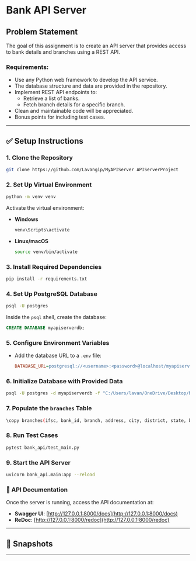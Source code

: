 # Bank API Server

## Problem Statement
The goal of this assignment is to create an API server that provides access to bank details and branches using a REST API.

### Requirements:
- Use any Python web framework to develop the API service.
- The database structure and data are provided in the repository.
- Implement REST API endpoints to:
  - Retrieve a list of banks.
  - Fetch branch details for a specific branch.
- Clean and maintainable code will be appreciated.
- Bonus points for including test cases.

---

## ✅ Setup Instructions

### 1. Clone the Repository
```sh
git clone https://github.com/Lavangip/MyAPIServer APIServerProject
```

### 2. Set Up Virtual Environment
```sh
python -m venv venv
```
Activate the virtual environment:
- **Windows**
  ```sh
  venv\Scripts\activate
  ```
- **Linux/macOS**
  ```sh
  source venv/bin/activate
  ```

### 3. Install Required Dependencies
```sh
pip install -r requirements.txt
```

### 4. Set Up PostgreSQL Database
```sh
psql -U postgres
```
Inside the `psql` shell, create the database:
```sql
CREATE DATABASE myapiserverdb;
```

### 5. Configure Environment Variables
- Add the database URL to a `.env` file:
  ```ini
  DATABASE_URL=postgresql://<username>:<password>@localhost/myapiserverdb
  ```

### 6. Initialize Database with Provided Data
```sh
psql -U postgres -d myapiserverdb -f "C:/Users/lavan/OneDrive/Desktop/New folder/APIServerProject/indian_banks/indian_banks.sql"
```

### 7. Populate the `branches` Table
```sh
\copy branches(ifsc, bank_id, branch, address, city, district, state, bank_name) FROM 'C:/Users/lavan/OneDrive/Desktop/New folder/APIServerProject/indian_banks/bank_branches_utf8.csv' WITH (FORMAT csv, HEADER true, DELIMITER ',');
```

### 8. Run Test Cases
```sh
pytest bank_api/test_main.py
```

### 9. Start the API Server
```sh
uvicorn bank_api.main:app --reload
```

### 🔗 API Documentation
Once the server is running, access the API documentation at:
- **Swagger UI**: [http://127.0.0.1:8000/docs](http://127.0.0.1:8000/docs)
- **ReDoc**: [http://127.0.0.1:8000/redoc](http://127.0.0.1:8000/redoc)

---

## 📸 Snapshots


---

